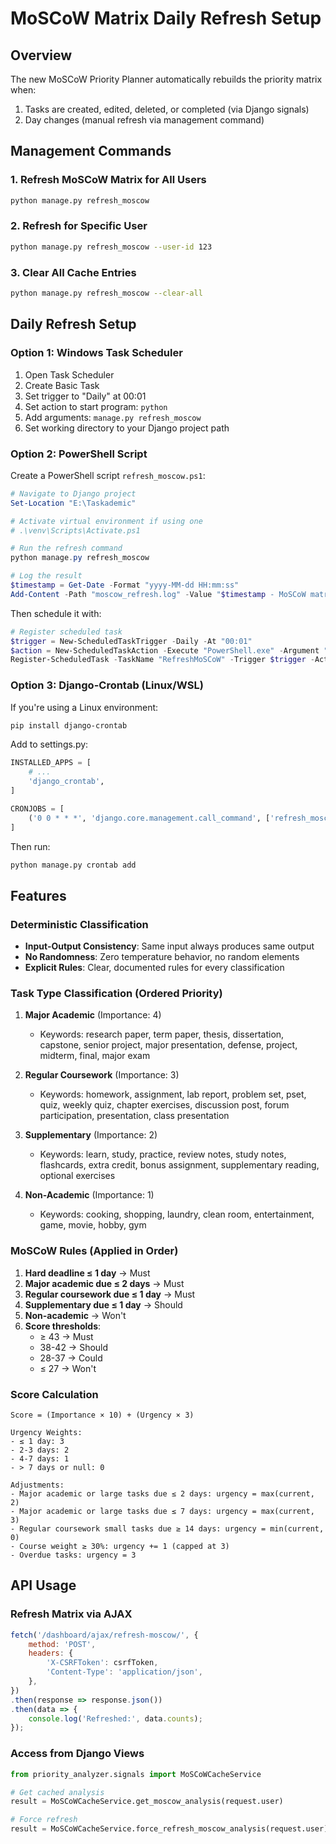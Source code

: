 # MoSCoW Matrix Daily Refresh Setup

## Overview
The new MoSCoW Priority Planner automatically rebuilds the priority matrix when:
1. Tasks are created, edited, deleted, or completed (via Django signals)
2. Day changes (manual refresh via management command)

## Management Commands

### 1. Refresh MoSCoW Matrix for All Users
```bash
python manage.py refresh_moscow
```

### 2. Refresh for Specific User
```bash
python manage.py refresh_moscow --user-id 123
```

### 3. Clear All Cache Entries
```bash
python manage.py refresh_moscow --clear-all
```

## Daily Refresh Setup

### Option 1: Windows Task Scheduler
1. Open Task Scheduler
2. Create Basic Task
3. Set trigger to "Daily" at 00:01
4. Set action to start program: `python`
5. Add arguments: `manage.py refresh_moscow`
6. Set working directory to your Django project path

### Option 2: PowerShell Script
Create a PowerShell script `refresh_moscow.ps1`:
```powershell
# Navigate to Django project
Set-Location "E:\Taskademic"

# Activate virtual environment if using one
# .\venv\Scripts\Activate.ps1

# Run the refresh command
python manage.py refresh_moscow

# Log the result
$timestamp = Get-Date -Format "yyyy-MM-dd HH:mm:ss"
Add-Content -Path "moscow_refresh.log" -Value "$timestamp - MoSCoW matrix refreshed"
```

Then schedule it with:
```powershell
# Register scheduled task
$trigger = New-ScheduledTaskTrigger -Daily -At "00:01"
$action = New-ScheduledTaskAction -Execute "PowerShell.exe" -Argument "-File E:\Taskademic\refresh_moscow.ps1"
Register-ScheduledTask -TaskName "RefreshMoSCoW" -Trigger $trigger -Action $action
```

### Option 3: Django-Crontab (Linux/WSL)
If you're using a Linux environment:
```bash
pip install django-crontab
```

Add to settings.py:
```python
INSTALLED_APPS = [
    # ...
    'django_crontab',
]

CRONJOBS = [
    ('0 0 * * *', 'django.core.management.call_command', ['refresh_moscow']),
]
```

Then run:
```bash
python manage.py crontab add
```

## Features

### Deterministic Classification
- **Input-Output Consistency**: Same input always produces same output
- **No Randomness**: Zero temperature behavior, no random elements
- **Explicit Rules**: Clear, documented rules for every classification

### Task Type Classification (Ordered Priority)
1. **Major Academic** (Importance: 4)
   - Keywords: research paper, term paper, thesis, dissertation, capstone, senior project, major presentation, defense, project, midterm, final, major exam

2. **Regular Coursework** (Importance: 3)
   - Keywords: homework, assignment, lab report, problem set, pset, quiz, weekly quiz, chapter exercises, discussion post, forum participation, presentation, class presentation

3. **Supplementary** (Importance: 2)
   - Keywords: learn, study, practice, review notes, study notes, flashcards, extra credit, bonus assignment, supplementary reading, optional exercises

4. **Non-Academic** (Importance: 1)
   - Keywords: cooking, shopping, laundry, clean room, entertainment, game, movie, hobby, gym

### MoSCoW Rules (Applied in Order)
1. **Hard deadline ≤ 1 day** → Must
2. **Major academic due ≤ 2 days** → Must  
3. **Regular coursework due ≤ 1 day** → Must
4. **Supplementary due ≤ 1 day** → Should
5. **Non-academic** → Won't
6. **Score thresholds**:
   - ≥ 43 → Must
   - 38-42 → Should
   - 28-37 → Could
   - ≤ 27 → Won't

### Score Calculation
```
Score = (Importance × 10) + (Urgency × 3)

Urgency Weights:
- ≤ 1 day: 3
- 2-3 days: 2  
- 4-7 days: 1
- > 7 days or null: 0

Adjustments:
- Major academic or large tasks due ≤ 2 days: urgency = max(current, 2)
- Major academic or large tasks due ≤ 7 days: urgency = max(current, 3)
- Regular coursework small tasks due ≥ 14 days: urgency = min(current, 0)
- Course weight ≥ 30%: urgency += 1 (capped at 3)
- Overdue tasks: urgency = 3
```

## API Usage

### Refresh Matrix via AJAX
```javascript
fetch('/dashboard/ajax/refresh-moscow/', {
    method: 'POST',
    headers: {
        'X-CSRFToken': csrfToken,
        'Content-Type': 'application/json',
    },
})
.then(response => response.json())
.then(data => {
    console.log('Refreshed:', data.counts);
});
```

### Access from Django Views
```python
from priority_analyzer.signals import MoSCoWCacheService

# Get cached analysis
result = MoSCoWCacheService.get_moscow_analysis(request.user)

# Force refresh
result = MoSCoWCacheService.force_refresh_moscow_analysis(request.user)
```
